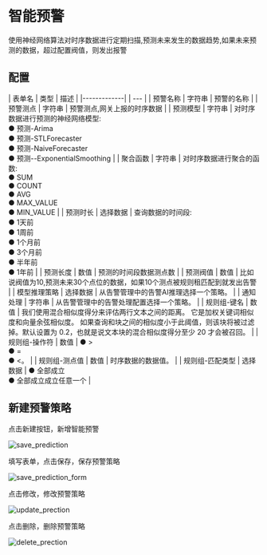 # 智能预警

使用神经网络算法对时序数据进行定期扫描,预测未来发生的数据趋势,如果未来预测的数据，超过配置阀值，则发出报警

## 配置

| 表单名         | 类型 | 描述 |
|-------------|  | --- |
| 预警名称       | 字符串	| 预警的名称 |
| 预警测点       |	字符串 |	预警测点,网关上报的时序数据 |
| 预测模型      |	字符串 |	对时序数据进行预测的神经网络模型:<br/> ● 预测-Arima <br/> ● 预测-STLForecaster <br/> ● 预测-NaiveForecaster <br/> ● 预测--ExponentialSmoothing |
| 聚合函数 |	字符串 |	对时序数据进行聚合的函数:<br/> ● SUM <br/> ● COUNT <br/> ● AVG <br/> ● MAX_VALUE <br/> ● MIN_VALUE |
| 预测时长 |	选择数据 |	查询数据的时间段:<br/> ● 1天前 <br/> ● 1周前 <br/> ● 1个月前 <br/> ● 3个月前 <br/> ● 半年前 <br/> ● 1年前 |
| 预测长度 |	数值 |	预测的时间段数据测点数 |
| 预测阀值 |	数值 |	比如说阀值为10,预测未来30个点位的数据，如果10个测点被规则租匹配到就发出告警 |
| 模型推理策略 |	选择数据 |	从告警管理中的告警AI推理选择一个策略。 |
| 通知处理 | 字符串 |	从告警管理中的告警处理配置选择一个策略。 |
| 规则组-键名 | 数值 |	我们使用混合相似度得分来评估两行文本之间的距离。 它是加权关键词相似度和向量余弦相似度。 如果查询和块之间的相似度小于此阈值，则该块将被过滤掉。默认设置为 0.2，也就是说文本块的混合相似度得分至少 20 才会被召回。 |
| 规则组-操作符 | 数值 |	● ><br/> ● =<br/> ● <。 |
| 规则组-测点值 | 数值 |	时序数据的数据值。 |
| 规则组-匹配类型 | 选择数据 |	● 全部成立<br/> ● 全部成立成立任意一个 |

## 新建预警策略

点击新建按钮，新增智能预警

![save_prediction](/docs-assets/img/ai/prediction/save_prediction.png)

填写表单，点击保存，保存预警策略

![save_prediction_form](/docs-assets/img/ai/prediction/save_prediction_form.png)

点击修改，修改预警策略

![update_prection](/docs-assets/img/ai/prediction/update_prection.png)

点击删除，删除预警策略

![delete_prection](/docs-assets/img/ai/prediction/delete_prection.png)